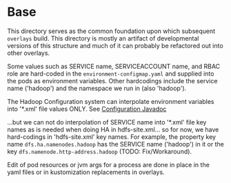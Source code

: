 <!--
 Licensed to the Apache Software Foundation (ASF) under one
 or more contributor license agreements.  See the NOTICE file
 distributed with this work for additional information
 regarding copyright ownership.  The ASF licenses this file
 to you under the Apache License, Version 2.0 (the
 "License"); you may not use this file except in compliance
 with the License.  You may obtain a copy of the License at

     http://www.apache.org/licenses/LICENSE-2.0

 Unless required by applicable law or agreed to in writing, software
 distributed under the License is distributed on an "AS IS" BASIS,
 WITHOUT WARRANTIES OR CONDITIONS OF ANY KIND, either express or implied.
 See the License for the specific language governing permissions and
 limitations under the License.
-->

# Base

This directory serves as the common foundation upon which subsequent `overlays` build. This
directory is mostly an artifact of developmental versions of this structure and much of it can
probably be refactored out into other overlays.

Some values such as SERVICE name, SERVICEACCOUNT name, and RBAC role are hard-coded in the
`environment-configmap.yaml` and supplied into the pods as environment variables. Other
hardcodings include the service name ('hadoop') and the namespace we run in (also 'hadoop').

The Hadoop Configuration system can interpolate environment variables into '\*.xml' file values
ONLY.  See [Configuration
Javadoc](http://hadoop.apache.org/docs/current/api/org/apache/hadoop/conf/Configuration.html)

...but we can not do interpolation of SERVICE name into '\*.xml' file key names as is needed when
doing HA in hdfs-site.xml... so for now, we have hard-codings in 'hdfs-site.xml' key names.  For
example, the property key name `dfs.ha.namenodes.hadoop` has the SERVICE name ('hadoop') in it or
the key `dfs.namenode.http-address.hadoop` (TODO: Fix/Workaround).

Edit of pod resources or jvm args for a process are done in place in the yaml files or in
kustomization replacements in overlays.
